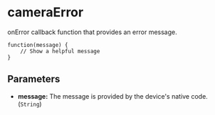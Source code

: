 cameraError
===========

onError callback function that provides an error message.

    function(message) {
        // Show a helpful message
    }

Parameters
----------

- __message:__ The message is provided by the device's native code. (`String`)